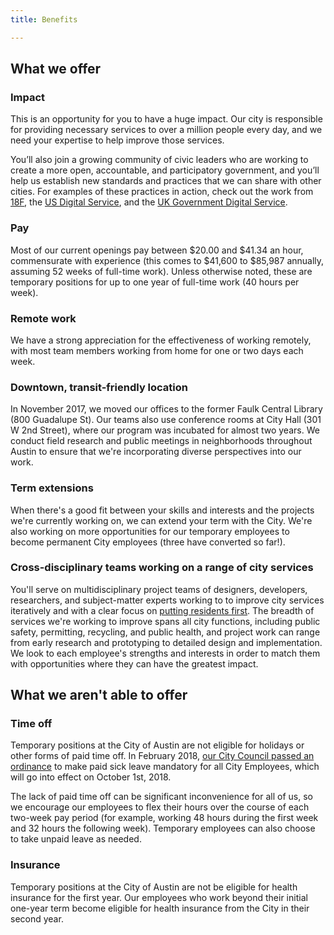 ```yaml
---
title: Benefits

---
```


## What we offer

### Impact
This is an opportunity for you to have a huge impact. Our city is responsible for providing necessary services to over a million people every day, and we need your expertise to help improve those services.

You’ll also join a growing community of civic leaders who are working to create a more open, accountable, and participatory government, and you’ll help us establish new standards and practices that we can share with other cities. For examples of these practices in action, check out the work from [18F](https://18f.gsa.gov/), the [US Digital Service](https://www.usds.gov/), and the [UK Government Digital Service](https://gds.blog.gov.uk/).

### Pay
Most of our current openings pay between $20.00 and $41.34 an hour, commensurate with experience (this comes to $41,600 to $85,987 annually, assuming 52 weeks of full-time work). Unless otherwise noted, these are temporary positions for up to one year of full-time work (40 hours per week).

### Remote work
We have a strong appreciation for the effectiveness of working remotely, with most team members working from home for one or two days each week.

### Downtown, transit-friendly location
In November 2017, we moved our offices to the former Faulk Central Library (800 Guadalupe St). Our teams also use conference rooms at City Hall (301 W 2nd Street), where our program was incubated for almost two years. We conduct field research and public meetings in neighborhoods throughout Austin to ensure that we're incorporating diverse perspectives into our work.

### Term extensions
When there's a good fit between your skills and interests and the projects we're currently working on, we can extend your term with the City. We're also working on more opportunities for our temporary employees to become permanent City employees (three have converted so far!).

### Cross-disciplinary teams working on a range of city services
You'll serve on multidisciplinary project teams of designers, developers, researchers, and subject-matter experts working to to improve city services iteratively and with a clear focus on [putting residents first](/how-we-work/). The breadth of services we're working to improve spans all city functions, including public safety, permitting, recycling, and public health, and project work can range from early research and prototyping to detailed design and implementation. We look to each employee's strengths and interests in order to match them with opportunities where they can have the greatest impact.


## What we aren't able to offer

### Time off
Temporary positions at the City of Austin are not eligible for holidays or other forms of paid time off. In February 2018, [our City Council passed an ordinance](https://www.statesman.com/news/local/austin-becomes-1st-city-texas-mandate-paid-sick-leave/VPoSe9ZAboJVom5eLLAEDJ/) to make paid sick leave mandatory for all City Employees, which will go into effect on October 1st, 2018.

The lack of paid time off can be significant inconvenience for all of us, so we encourage our employees to flex their hours over the course of each two-week pay period (for example, working 48 hours during the first week and 32 hours the following week). Temporary employees can also choose to take unpaid leave as needed.

### Insurance
Temporary positions at the City of Austin are not be eligible for health insurance for the first year. Our employees who work beyond their initial one-year term become eligible for health insurance from the City in their second year.
